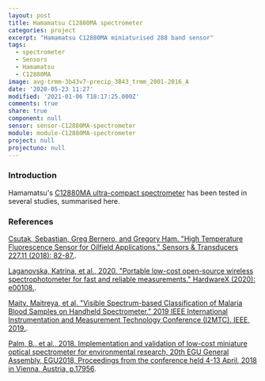 ```yaml
---
layout: post
title: Hamamatsu C12880MA spectrometer
categories: project
excerpt: "Hamamatsu C12880MA miniaturised 288 band sensor"
tags:
  - spectrometer
  - Sensors
  - Hamamatsu
  - C12880MA
image: avg-trmm-3b43v7-precip_3B43_trmm_2001-2016_A
date: '2020-05-23 11:27'
modified: '2021-01-06 T18:17:25.000Z'
comments: true
share: true
component: null
sensor: sensor-C12880MA-spectrometer
module: module-C12880MA-spectrometer
project: null
projectuno: null
---
```


### Introduction

Hamamatsu's [C12880MA ultra-compact spectrometer](https://www.hamamatsu.com/jp/en/product/type/C12880MA/index.html) has been tested in several studies, summarised here.

### References

[Csutak, Sebastian, Greg Bernero, and Gregory Ham. "High Temperature Fluorescence Sensor for Oilfield Applications." Sensors & Transducers 227.11 (2018): 82-87.](https://www.sensorsportal.com/HTML/DIGEST/november_2018/Vol_227/P_RP_0236.pdf).

[Laganovska, Katrina, et al., 2020. "Portable low-cost open-source wireless spectrophotometer for fast and reliable measurements." HardwareX (2020): e00108.](https://www.sciencedirect.com/science/article/pii/S246806722030016X).

[Maity, Maitreya, et al. "Visible Spectrum-based Classification of Malaria Blood Samples on Handheld Spectrometer." 2019 IEEE International Instrumentation and Measurement Technology Conference (I2MTC). IEEE, 2019.](https://ieeexplore.ieee.org/abstract/document/8826860?casa_token=eVe_dM0VoeAAAAAA:haS_BsCuL_Rw10OybhzwsEIyHl05QhqpfBP5eZELls7xzi0ftXL7-94WwPZM-b2Kel36Poa5AieW).

[Palm, B., et al., 2018. Implementation and validation of low-cost miniature optical spectrometer for environmental research, 20th EGU General Assembly, EGU2018, Proceedings from the conference held 4-13 April, 2018 in Vienna, Austria, p.17956](https://ui.adsabs.harvard.edu/abs/2018EGUGA..2017956P/abstract).
